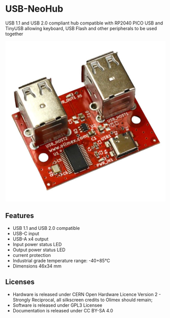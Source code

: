 # USB-NeoHub
USB 1.1 and USB 2.0 compliant hub compatible with RP2040 PICO USB and TinyUSB allowing keyboard, USB Flash and other peripherals to be used together

![USB-NeoHUB-w](DOCUMENTS/USB-NeoHUB-w.jpg)

## Features

* USB 1.1 and USB 2.0 compatible
* USB-C input
* USB-A x4 output
* Input power status LED
* Output power status LED
* current protection
* Industrial grade temperature range: -40+85℃
* Dimensions 46x34 mm

## Licenses

* Hardware is released under CERN Open Hardware Licence Version 2 - Strongly Reciprocal, all silkscreen credits to Olimex should remain;
* Software is released under GPL3 Licensee
* Documentation is released under CC BY-SA 4.0
